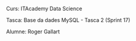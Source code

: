 Curs: ITAcademy Data Science

Tasca: Base da dades MySQL - Tasca 2 (Sprint 17)

Alumne: Roger Gallart
